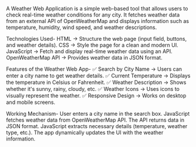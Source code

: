 
A Weather Web Application is a simple web-based tool that allows users to check real-time weather conditions for any city. It fetches weather data from an external API of OpenWeatherMap and displays information such as temperature, humidity, wind speed, and weather descriptions.

Technologies Used-
HTML → Structure the web page (input field, buttons, and weather details).
CSS → Style the page for a clean and modern UI.
JavaScript → Fetch and display real-time weather data using an API.
OpenWeatherMap API → Provides weather data in JSON format.

Features of the Weather Web App-
✅ Search by City Name → Users can enter a city name to get weather details.
✅ Current Temperature → Displays the temperature in Celsius or Fahrenheit.
✅ Weather Description → Shows whether it's sunny, rainy, cloudy, etc.
✅ Weather Icons → Uses icons to visually represent the weather.
✅ Responsive Design → Works on desktop and mobile screens.

Working Mechanism-
User enters a city name in the search box.
JavaScript fetches weather data from OpenWeatherMap API.
The API returns data in JSON format.
JavaScript extracts necessary details (temperature, weather type, etc.).
The app dynamically updates the UI with the weather information.
